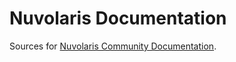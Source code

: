 # Nuvolaris Documentation 

Sources for [Nuvolaris Community Documentation](https://nuvolaris.github.io).

